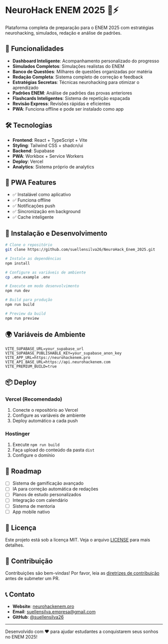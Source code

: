 # NeuroHack ENEM 2025 🧠⚡

Plataforma completa de preparação para o ENEM 2025 com estratégias neurohacking, simulados, redação e análise de padrões.

## 🚀 Funcionalidades

- **Dashboard Inteligente**: Acompanhamento personalizado do progresso
- **Simulados Completos**: Simulações realistas do ENEM
- **Banco de Questões**: Milhares de questões organizadas por matéria
- **Redação Completa**: Sistema completo de correção e feedback
- **Estratégias Secretas**: Técnicas neurohacking para otimizar o aprendizado
- **Padrões ENEM**: Análise de padrões das provas anteriores
- **Flashcards Inteligentes**: Sistema de repetição espaçada
- **Revisão Express**: Revisões rápidas e eficientes
- **PWA**: Funciona offline e pode ser instalado como app

## 🛠️ Tecnologias

- **Frontend**: React + TypeScript + Vite
- **Styling**: Tailwind CSS + shadcn/ui
- **Backend**: Supabase
- **PWA**: Workbox + Service Workers
- **Deploy**: Vercel
- **Analytics**: Sistema próprio de analytics

## 📱 PWA Features

- ✅ Instalável como aplicativo
- ✅ Funciona offline
- ✅ Notificações push
- ✅ Sincronização em background
- ✅ Cache inteligente

## 🔧 Instalação e Desenvolvimento

```bash
# Clone o repositório
git clone https://github.com/suellensilva26/NeuroHack_Enem_2025.git

# Instale as dependências
npm install

# Configure as variáveis de ambiente
cp .env.example .env

# Execute em modo desenvolvimento
npm run dev

# Build para produção
npm run build

# Preview da build
npm run preview
```

## 🌍 Variáveis de Ambiente

```env
VITE_SUPABASE_URL=your_supabase_url
VITE_SUPABASE_PUBLISHABLE_KEY=your_supabase_anon_key
VITE_APP_URL=https://neurohackenem.pro
VITE_API_BASE_URL=https://api.neurohackenem.com
VITE_PREMIUM_BUILD=true
```

## 📦 Deploy

### Vercel (Recomendado)

1. Conecte o repositório ao Vercel
2. Configure as variáveis de ambiente
3. Deploy automático a cada push

### Hostinger

1. Execute `npm run build`
2. Faça upload do conteúdo da pasta `dist`
3. Configure o domínio

## 🎯 Roadmap

- [ ] Sistema de gamificação avançado
- [ ] IA para correção automática de redações
- [ ] Planos de estudo personalizados
- [ ] Integração com calendário
- [ ] Sistema de mentoria
- [ ] App mobile nativo

## 📄 Licença

Este projeto está sob a licença MIT. Veja o arquivo [LICENSE](LICENSE) para mais detalhes.

## 👥 Contribuição

Contribuições são bem-vindas! Por favor, leia as [diretrizes de contribuição](CONTRIBUTING.md) antes de submeter um PR.

## 📞 Contato

- **Website**: [neurohackenem.pro](https://neurohackenem.pro)
- **Email**: suellensilva.empresa@gmail.com
- **GitHub**: [@suellensilva26](https://github.com/suellensilva26)

---

Desenvolvido com ❤️ para ajudar estudantes a conquistarem seus sonhos no ENEM 2025!